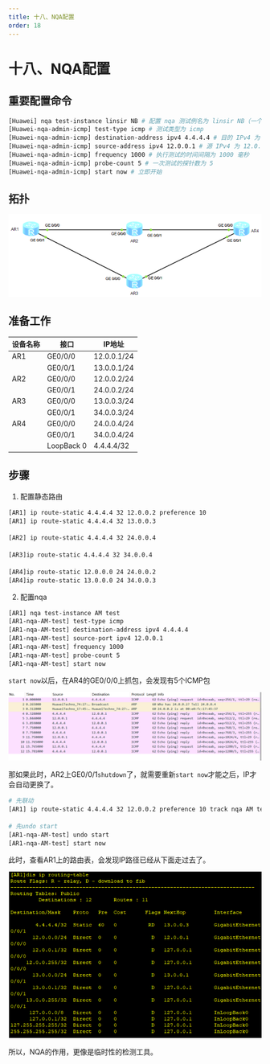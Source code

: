 ```yaml
---
title: 十八、NQA配置
order: 18
---
```


# 十八、NQA配置

## 重要配置命令

```bash
[Huawei] nqa test-instance linsir NB # 配置 nqa 测试例名为 linsir NB（一个名字而已，随便改）
[Huawei-nqa-admin-icmp] test-type icmp # 测试类型为 icmp
[Huawei-nqa-admin-icmp] destination-address ipv4 4.4.4.4 # 目的 IPv4 为 4.4.4.4
[Huawei-nqa-admin-icmp] source-address ipv4 12.0.0.1 # 源 IPv4 为 12.0.0.1
[Huawei-nqa-admin-icmp] frequency 1000 # 执行测试的时间间隔为 1000 毫秒
[Huawei-nqa-admin-icmp] probe-count 5 # 一次测试的探针数为 5
[Huawei-nqa-admin-icmp] start now # 立即开始
```

## 拓扑

![image-20240923215501132](md_img/image-20240923215501132.png)

## 准备工作

| 设备名称 | 接口       | IP地址      |
| -------- | ---------- | ----------- |
| AR1      | GE0/0/0    | 12.0.0.1/24 |
|          | GE0/0/1    | 13.0.0.1/24 |
| AR2      | GE0/0/0    | 12.0.0.2/24 |
|          | GE0/0/1    | 24.0.0.2/24 |
| AR3      | GE0/0/0    | 13.0.0.3/24 |
|          | GE0/0/1    | 34.0.0.3/24 |
| AR4      | GE0/0/0    | 24.0.0.4/24 |
|          | GE0/0/1    | 34.0.0.4/24 |
|          | LoopBack 0 | 4.4.4.4/32  |

## 步骤

1. 配置静态路由

```bash
[AR1] ip route-static 4.4.4.4 32 12.0.0.2 preference 10
[AR1] ip route-static 4.4.4.4 32 13.0.0.3

[AR2] ip route-static 4.4.4.4 32 24.0.0.4

[AR3]ip route-static 4.4.4.4 32 34.0.0.4

[AR4]ip route-static 12.0.0.0 24 24.0.0.2
[AR4]ip route-static 13.0.0.0 24 34.0.0.3
```

2. 配置nqa

```bash
[AR1] nqa test-instance AM test
[AR1-nqa-AM-test] test-type icmp
[AR1-nqa-AM-test] destination-address ipv4 4.4.4.4
[AR1-nqa-AM-test] source-port ipv4 12.0.0.1
[AR1-nqa-AM-test] frequency 1000
[AR1-nqa-AM-test] probe-count 5
[AR1-nqa-AM-test] start now
```

`start now`以后，在AR4的GE0/0/0上抓包，会发现有5个ICMP包

![image-20240923214148724](md_img/image-20240923214148724.png)

那如果此时，AR2上GE0/0/1`shutdown`了，就需要重新`start now`才能之后，IP才会自动更换了。

```bash
# 先联动
[AR1] ip route-static 4.4.4.4 32 12.0.0.2 preference 10 track nqa AM test

# 先undo start
[AR1-nqa-AM-test] undo start
[AR1-nqa-AM-test] start now
```

此时，查看AR1上的路由表，会发现IP路径已经从下面走过去了。

![image-20240923215430989](md_img/image-20240923215430989.png)

所以，NQA的作用，更像是临时性的检测工具。